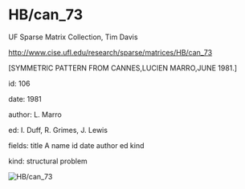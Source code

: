 # HB/can_73

 UF Sparse Matrix Collection, Tim Davis

 http://www.cise.ufl.edu/research/sparse/matrices/HB/can_73

 [SYMMETRIC PATTERN FROM CANNES,LUCIEN MARRO,JUNE 1981.]

 id: 106

 date: 1981

 author: L. Marro

 ed: I. Duff, R. Grimes, J. Lewis

 fields: title A name id date author ed kind

 kind: structural problem

![HB/can_73](http://www2.research.att.com/~yifanhu/GALLERY/GRAPHS/GIF_SMALL/HB@can_73.gif)